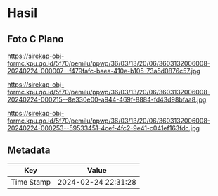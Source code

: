 # Hasil

## Foto C Plano

https://sirekap-obj-formc.kpu.go.id/5f70/pemilu/ppwp/36/03/13/20/06/3603132006008-20240224-000007--f479fafc-baea-410e-b105-73a5d0876c57.jpg

https://sirekap-obj-formc.kpu.go.id/5f70/pemilu/ppwp/36/03/13/20/06/3603132006008-20240224-000215--8e330e00-a944-469f-8884-fd43d98bfaa8.jpg

https://sirekap-obj-formc.kpu.go.id/5f70/pemilu/ppwp/36/03/13/20/06/3603132006008-20240224-000253--59533451-4cef-4fc2-9e41-c041ef163fdc.jpg


## Metadata

| Key        | Value               |
| ---------- | ------------------- |
| Time Stamp | 2024-02-24 22:31:28 |



